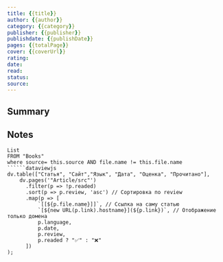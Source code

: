 ```yaml
---
title: {{title}} 
author: {{author}}
category: {{category}}
publisher: {{publisher}}
publishdate: {{publishDate}}
pages: {{totalPage}}
cover: {{coverUrl}}
rating:
date:
read:
status:
source:
---
```

## Summary


## Notes
```dataview
List 
FROM "Books"
where source= this.source AND file.name != this.file.name
``````dataviewjs
dv.table(["Статья", "Сайт","Язык", "Дата", "Оценка", "Прочитано"], 
    dv.pages('"Article/src"')
	  .filter(p => !p.readed)
      .sort(p => p.review, 'asc') // Сортировка по review
      .map(p => [
          `[[${p.file.name}]]`, // Ссылка на саму статью
          `[${new URL(p.link).hostname}](${p.link})`, // Отображение только домена
          p.language,
          p.date,
          p.review,
          p.readed ? "✅" : "❌"
      ])
);

```